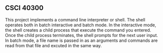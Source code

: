 ## CSCI 40300
This project implements a command line interpreter or shell. The shell operates both in batch interactive and batch mode. In the interactive mode, the shell creates a child process that execute the command you entered. Once the child process terminates, the shell prompts for the next user input. In batch mode, a file name is passed in as an arguments and commands are read from that file and excuted in the same way.
